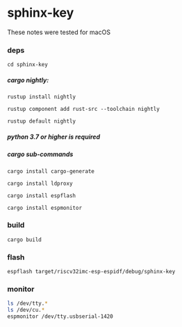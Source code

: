 # sphinx-key

These notes were tested for macOS

### deps

`cd sphinx-key`

##### cargo nightly:

`rustup install nightly`

`rustup component add rust-src --toolchain nightly`

`rustup default nightly`

##### python 3.7 or higher is required

##### cargo sub-commands

`cargo install cargo-generate`

`cargo install ldproxy`

`cargo install espflash`

`cargo install espmonitor`

### build

`cargo build`

### flash

`espflash target/riscv32imc-esp-espidf/debug/sphinx-key`

### monitor

```sh
ls /dev/tty.*
ls /dev/cu.*
espmonitor /dev/tty.usbserial-1420
```
